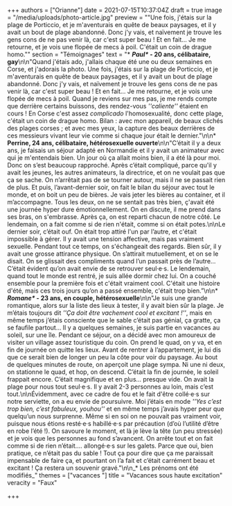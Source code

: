 +++
authors = ["Orianne"]
date = 2021-07-15T10:37:04Z
draft = true
image = "/media/uploads/photo-article.jpg"
preview = "\"Une fois, j'étais sur la plage de Porticcio, et je m'aventurais en quête de beaux paysages, et il y avait un bout de plage abandonné. Donc j'y vais, et naïvement je trouve les gens cons de ne pas venir là, car c'est super beau ! Et en fait... Je me retourne, et je vois une flopée de mecs à poil. C'était un coin de drague homo.\""
section = "Témoignages"
text = "* **_Paul&ast;_ - 20 ans, célibataire, gay**\n\n\"Quand j'étais ado, j'allais chaque été une ou deux semaines en Corse, et j'adorais la photo. Une fois, j'étais sur la plage de Porticcio, et je m'aventurais en quête de beaux paysages, et il y avait un bout de plage abandonné. Donc j'y vais, et naïvement je trouve les gens cons de ne pas venir là, car c'est super beau ! Et en fait... Je me retourne, et je vois une flopée de mecs à poil. Quand je reviens sur mes pas, je me rends compte que derrière certains buissons, des rendez-vous _''caliente''_ étaient en cours ! En Corse c'est assez _complicado_ l'homosexualité, donc cette plage, c'était un coin de drague homo. Bilan : avec mon appareil, de beaux clichés des plages corses ; et avec mes yeux, la capture des beaux derrières de ces messieurs vivant leur vie comme si chaque jour était le dernier.\"\n\n* **Perrine, 24 ans, célibataire, hétérosexuelle ouverte**\n\n\"C’était il y a deux ans, je faisais un séjour adapté en Normandie et il y avait un animateur avec qui je m'entendais bien. Un jour où ça allait moins bien, il a été là pour moi. Donc on s’est beaucoup rapproché. Après c’était compliqué, parce qu'il y avait les jeunes, les autres animateurs, la directrice, et on ne voulait pas que ça se sache. On n’arrêtait pas de se tourner autour, mais il ne se passait rien de plus. Et puis, l’avant-dernier soir, on fait le bilan du séjour avec tout le monde, et on boit un peu de bières. Je vais jeter les bières au container, et il m’accompagne. Tous les deux, on ne se sentait pas très bien, ç'avait été une journée hyper dure émotionnellement. On en discute, il me prend dans ses bras, on s'embrasse. Après ça, on est reparti chacun de notre côté. Le lendemain, on a fait comme si de rien n'était, comme si on était potes.\n\nLe dernier soir, c’était ouf. On était trop attiré l'un par l’autre, et c'était impossible à gérer. Il y avait une tension affective, mais pas vraiment sexuelle. Pendant tout ce temps, on s'échangeait des regards. Bien sûr, il y avait une grosse attirance physique. On s’attirait mutuellement, et on se le disait. On se glissait des compliments quand l’un passait près de l’autre... C’était évident qu’on avait envie de se retrouver seul·e·s. Le lendemain, quand tout le monde est rentré, je suis allée dormir chez lui. On a couché ensemble pour la première fois et c'était vraiment cool. C'était une histoire d'été, mais ces trois jours qu’on a passé ensemble, c'était trop bien.”\n\n* **_Romane&ast;_ - 23 ans, en couple, hétérosexuelle**\n\n\"Je suis une grande romantique, alors sur la liste des lieux à tester, il y avait bien sûr la plage. Je m’étais toujours dit _''Ça doit être vachement cool et excitant !''_, mais en même temps j’étais consciente que le sable c’était pas génial, ça gratte, ça se faufile partout... Il y a quelques semaines, je suis partie en vacances au soleil, sur une île. Pendant ce séjour, on a décidé avec mon amoureux de visiter un village assez touristique du coin. On prend le quad, on y va, et en fin de journée on quitte les lieux. Avant de rentrer à l’appartement, je lui dis que ce serait bien de longer un peu la côte pour voir du paysage. Au bout de quelques minutes de route, on aperçoit une plage sympa. Ni une ni deux, on stationne le quad, et hop, on descend. C’était la fin de journée, le soleil frappait encore. C’était magnifique et en plus… presque vide. On avait la plage pour nous tout seul·e·s. Il y avait 2-3 personnes au loin, mais c’est tout.\n\nÉvidemment, avec ce cadre de fou et le fait d'être collé·e·s sur notre serviette, on a eu envie de poursuivre. Moi j’étais en mode _''Yes c’est trop bien, c’est fabuleux, youhou''_ et en même temps j’avais hyper peur que quelqu’un nous surprenne. Même si en soi on ne pouvait pas vraiment voir, puisque nous étions resté·e·s habillé·e·s par précaution (d’où l’utilité d’être en robe l’été !). On savoure le moment, et là je lève la tête (un peu stressée) et je vois que les personnes au fond s’avancent. On arrête tout et on fait comme si de rien n’était…. allongé·e·s sur les galets. Parce que oui, bien pratique, ce n’était pas du sable ! Tout ça pour dire que ça me paraissait impensable de faire ça, et pourtant on l’a fait et c’était carrément beau et excitant ! Ça restera un souvenir gravé.\"\n\n_&ast; Les prénoms ont été modifiés_"
themes = ["vacances "]
title = "Vacances sous haute excitation"
veracity = "Faux"

+++
